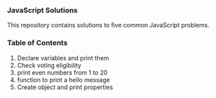 ### JavaScript Solutions

This repository contains solutions to five common JavaScript problems.

### Table of Contents

1. Declare variables and print them
2. Check voting eligibility
3. print even numbers from 1 to 20
4. function to print a hello message
5. Create object and print properties
